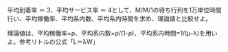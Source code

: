 平均到着率 ＝ 3、平均サービス率 ＝ 4として、M/M/1の待ち行列を1万単位時間行い、平均稼働率、平均系内数、平均系内時間を求め、理論値と比較せよ。
理論値は、平均稼働率=ρ、平均系内数=ρ/(1-ρ)、平均系内時間=1/(μ-λ)を用いよ。参考リトルの公式「L＝λW」